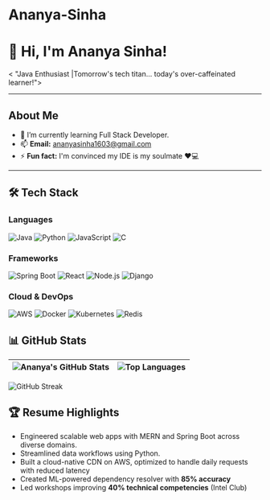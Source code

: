 # Ananya-Sinha
# 👋 Hi, I'm Ananya Sinha!

< "Java Enthusiast |Tomorrow's tech titan... today's over-caffeinated learner!">

---

## **About Me**  
- 🌱  I’m currently learning Full Stack Developer.  
- 📫 **Email:** <ananyasinha1603@gmail.com>  
- ⚡ **Fun fact:** I'm convinced my IDE is my soulmate ❤️💻 

---
## 🛠️ Tech Stack

### **Languages**  
![Java](https://img.shields.io/badge/Java-ED8B00?style=for-the-badge&logo=openjdk&logoColor=white)
![Python](https://img.shields.io/badge/Python-3776AB?style=for-the-badge&logo=python&logoColor=white)
![JavaScript](https://img.shields.io/badge/JavaScript-F7DF1E?style=for-the-badge&logo=javascript&logoColor=black)
![C](https://img.shields.io/badge/C-A8B9CC?style=for-the-badge&logo=c&logoColor=black)

### **Frameworks**  
![Spring Boot](https://img.shields.io/badge/Spring_Boot-6DB33F?style=for-the-badge&logo=spring&logoColor=white)
![React](https://img.shields.io/badge/React-61DAFB?style=for-the-badge&logo=react&logoColor=black)
![Node.js](https://img.shields.io/badge/Node.js-339933?style=for-the-badge&logo=node.js&logoColor=white)
![Django](https://img.shields.io/badge/Django-092E20?style=for-the-badge&logo=django&logoColor=white)

### **Cloud & DevOps**  
![AWS](https://img.shields.io/badge/AWS-232F3E?style=for-the-badge&logo=amazon-aws&logoColor=white)
![Docker](https://img.shields.io/badge/Docker-2496ED?style=for-the-badge&logo=docker&logoColor=white)
![Kubernetes](https://img.shields.io/badge/Kubernetes-326CE5?style=for-the-badge&logo=kubernetes&logoColor=white)
![Redis](https://img.shields.io/badge/Redis-DC382D?style=for-the-badge&logo=redis&logoColor=white)

## 📊 GitHub Stats

| ![Ananya's GitHub Stats](https://github-readme-stats.vercel.app/api?username=AnanyaSinha16&show_icons=true&theme=radical&hide_border=true) | ![Top Languages](https://github-readme-stats.vercel.app/api/top-langs/?username=AnanyaSinha16&layout=compact&theme=radical&hide_border=true) |
|------------------------------------------------------------------------------------------------------------------------------------------|----------------------------------------------------------------------------------------------------------------------------------------------|

![GitHub Streak](https://streak-stats.demolab.com?user=AnanyaSinha16&theme=radical&hide_border=true)



## 🏆 Resume Highlights

- Engineered scalable web apps with MERN and Spring Boot across diverse domains.
- Streamlined data workflows using Python.
- Built a cloud-native CDN on AWS, optimized to handle  daily requests with reduced latency
- Created ML-powered dependency resolver with **85% accuracy**
- Led workshops improving **40% technical competencies** (Intel Club) 
